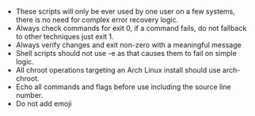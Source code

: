 - These scripts will only be ever used by one user on a few systems, there is no need for complex error recovery logic.
- Always check commands for exit 0, if a command fails, do not fallback to other techniques just exit 1.
- Always verify changes and exit non-zero with a meaningful message
- Shell scripts should not use -e as that causes them to fail on simple logic.
- All chroot operations targeting an Arch Linux install should use arch-chroot.
- Echo all commands and flags before use including the source line number.
- Do not add emoji

